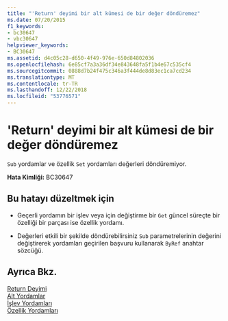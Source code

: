 ```yaml
---
title: "'Return' deyimi bir alt kümesi de bir değer döndüremez"
ms.date: 07/20/2015
f1_keywords:
- bc30647
- vbc30647
helpviewer_keywords:
- BC30647
ms.assetid: d4c05c28-d650-4f49-976e-650d84802036
ms.openlocfilehash: 6e85cf7a3a36df34e843648fa5f1b4e67c535cf4
ms.sourcegitcommit: 0888d7b24f475c346a3f444de8d83ec1ca7cd234
ms.translationtype: MT
ms.contentlocale: tr-TR
ms.lasthandoff: 12/22/2018
ms.locfileid: "53776571"
---
```

# <a name="return-statement-in-a-sub-or-a-set-cannot-return-a-value"></a>'Return' deyimi bir alt kümesi de bir değer döndüremez
`Sub` yordamlar ve özellik `Set` yordamları değerleri döndüremiyor.  
  
 **Hata Kimliği:** BC30647  
  
## <a name="to-correct-this-error"></a>Bu hatayı düzeltmek için  
  
-   Geçerli yordamın bir işlev veya için değiştirme bir `Get` güncel süreçte bir özelliği bir parçası ise özellik yordamı.  
  
-   Değerleri etkili bir şekilde döndürebilirsiniz `Sub` parametrelerinin değerini değiştirerek yordamları geçirilen başvuru kullanarak `ByRef` anahtar sözcüğü.  
  
## <a name="see-also"></a>Ayrıca Bkz.  
 [Return Deyimi](../../visual-basic/language-reference/statements/return-statement.md)  
 [Alt Yordamlar](../../visual-basic/programming-guide/language-features/procedures/sub-procedures.md)  
 [İşlev Yordamları](../../visual-basic/programming-guide/language-features/procedures/function-procedures.md)  
 [Özellik Yordamları](../../visual-basic/programming-guide/language-features/procedures/property-procedures.md)
